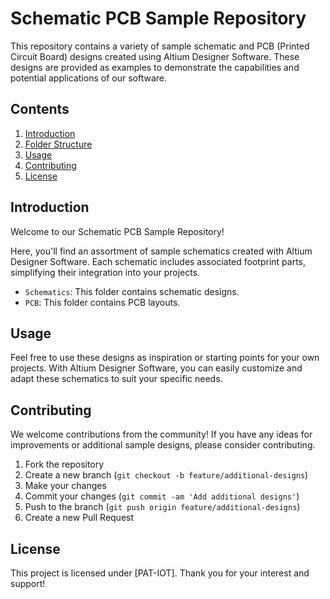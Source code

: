 # Schematic PCB Sample Repository

This repository contains a variety of sample schematic and PCB (Printed Circuit Board) designs created using Altium Designer Software. These designs are provided as examples to demonstrate the capabilities and potential applications of our software.


## Contents

1. [Introduction](#introduction)
2. [Folder Structure](#folder-structure)
3. [Usage](#usage)
4. [Contributing](#contributing)
5. [License](#license)

## Introduction

Welcome to our Schematic PCB Sample Repository!


Here, you'll find an assortment of sample schematics created with Altium Designer Software. Each schematic includes associated footprint parts, simplifying their integration into your projects.

- `Schematics`: This folder contains schematic designs.
- `PCB`: This folder contains PCB layouts.

## Usage

Feel free to use these designs as inspiration or starting points for your own projects. With Altium Designer Software, you can easily customize and adapt these schematics to suit your specific needs.

## Contributing

We welcome contributions from the community! If you have any ideas for improvements or additional sample designs, please consider contributing.

1. Fork the repository
2. Create a new branch (`git checkout -b feature/additional-designs`)
3. Make your changes
4. Commit your changes (`git commit -am 'Add additional designs'`)
5. Push to the branch (`git push origin feature/additional-designs`)
6. Create a new Pull Request

## License

This project is licensed under [PAT-IOT]. Thank you for your interest and support!
